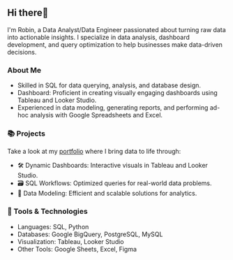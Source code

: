 ## Hi there👋

I'm Robin, a Data Analyst/Data Engineer passionated about turning raw data into actionable insights. I specialize in data analysis, dashboard development, and query optimization to help businesses make data-driven decisions.

### About Me <br />
- Skilled in SQL for data querying, analysis, and database design. <br />
- Dashboard: Proficient in creating visually engaging dashboards using Tableau and Looker Studio. <br />
- Experienced in data modeling, generating reports, and performing ad-hoc analysis with Google Spreadsheets and Excel. <br />

### 📚 Projects<br />
Take a look at my [portfolio](https://github.com/robmar270/Portfolio_Robin.Martin) where I bring data to life through:<br />
- 🛠️ Dynamic Dashboards: Interactive visuals in Tableau and Looker Studio.<br />
- 🗃️ SQL Workflows: Optimized queries for real-world data problems.<br />
- 🧠 Data Modeling: Efficient and scalable solutions for analytics.<br /> 

### 🔧 Tools & Technologies<br />
- Languages: SQL, Python<br />
- Databases: Google BigQuery, PostgreSQL, MySQL<br />
- Visualization: Tableau, Looker Studio<br />
- Other Tools: Google Sheets, Excel, Figma<br />

<!--
**robmar270/robmar270** is a ✨ _special_ ✨ repository because its `README.md` (this file) appears on your GitHub profile.

Here are some ideas to get you started:

- 🔭 I’m currently working on ...
- 🌱 I’m currently learning ...
- 👯 I’m looking to collaborate on ...
- 🤔 I’m looking for help with ...
- 💬 Ask me about ...
- 📫 How to reach me: ...
- 😄 Pronouns: ...
- ⚡ Fun fact: ...
-->
